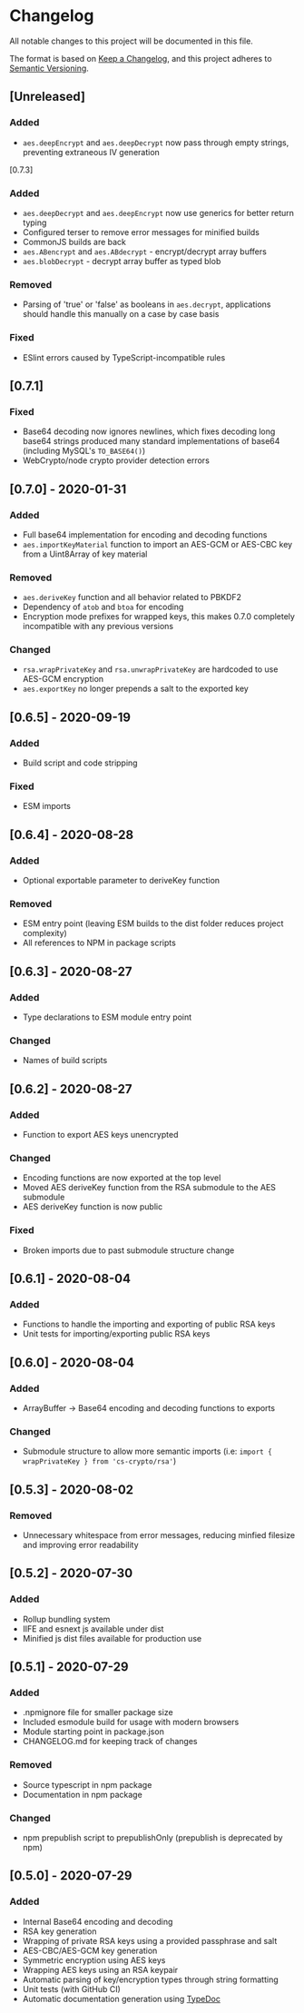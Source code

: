 # Changelog
All notable changes to this project will be documented in this file.

The format is based on [Keep a Changelog](https://keepachangelog.com/en/1.0.0/),
and this project adheres to [Semantic Versioning](https://semver.org/spec/v2.0.0.html).

## [Unreleased]
### Added
- `aes.deepEncrypt` and `aes.deepDecrypt` now pass through empty strings, preventing extraneous IV generation

[0.7.3]
### Added
- `aes.deepDecrypt` and `aes.deepEncrypt` now use generics for better return typing
- Configured terser to remove error messages for minified builds
- CommonJS builds are back
- `aes.ABencrypt` and `aes.ABdecrypt` - encrypt/decrypt array buffers
- `aes.blobDecrypt` - decrypt array buffer as typed blob

### Removed
- Parsing of 'true' or 'false' as booleans in `aes.decrypt`, applications should handle this manually on a case by case basis

### Fixed
- ESlint errors caused by TypeScript-incompatible rules

## [0.7.1]
### Fixed
- Base64 decoding now ignores newlines, which fixes decoding long base64 strings produced many standard implementations of base64 (including MySQL's `TO_BASE64()`)
- WebCrypto/node crypto provider detection errors

## [0.7.0] - 2020-01-31
### Added
- Full base64 implementation for encoding and decoding functions
- `aes.importKeyMaterial` function to import an AES-GCM or AES-CBC key from a Uint8Array of key material

### Removed
- `aes.deriveKey` function and all behavior related to PBKDF2
- Dependency of `atob` and `btoa` for encoding
- Encryption mode prefixes for wrapped keys, this makes 0.7.0 completely incompatible with any previous versions

### Changed
- `rsa.wrapPrivateKey` and `rsa.unwrapPrivateKey` are hardcoded to use AES-GCM encryption
- `aes.exportKey` no longer prepends a salt to the exported key

## [0.6.5] - 2020-09-19
### Added
- Build script and code stripping

### Fixed
- ESM imports

## [0.6.4] - 2020-08-28
### Added
- Optional exportable parameter to deriveKey function

### Removed
- ESM entry point (leaving ESM builds to the dist folder reduces project complexity)
- All references to NPM in package scripts

## [0.6.3] - 2020-08-27
### Added
- Type declarations to ESM module entry point

### Changed
- Names of build scripts

## [0.6.2] - 2020-08-27
### Added
- Function to export AES keys unencrypted

### Changed
- Encoding functions are now exported at the top level
- Moved AES deriveKey function from the RSA submodule to the AES submodule
- AES deriveKey function is now public

### Fixed
- Broken imports due to past submodule structure change

## [0.6.1] - 2020-08-04
### Added
- Functions to handle the importing and exporting of public RSA keys
- Unit tests for importing/exporting public RSA keys

## [0.6.0] - 2020-08-04
### Added
- ArrayBuffer -> Base64 encoding and decoding functions to exports

### Changed
- Submodule structure to allow more semantic imports (i.e: `import { wrapPrivateKey } from 'cs-crypto/rsa'`)

## [0.5.3] - 2020-08-02
### Removed
- Unnecessary whitespace from error messages, reducing minfied filesize and improving error readability

## [0.5.2] - 2020-07-30
### Added
- Rollup bundling system
- IIFE and esnext js available under dist
- Minified js dist files available for production use

## [0.5.1] - 2020-07-29
### Added
- .npmignore file for smaller package size
- Included esmodule build for usage with modern browsers
- Module starting point in package.json
- CHANGELOG.md for keeping track of changes

### Removed
- Source typescript in npm package
- Documentation in npm package

### Changed
- npm prepublish script to prepublishOnly (prepublish is deprecated by npm)

## [0.5.0] - 2020-07-29
### Added
- Internal Base64 encoding and decoding
- RSA key generation
- Wrapping of private RSA keys using a provided passphrase and salt
- AES-CBC/AES-GCM key generation
- Symmetric encryption using AES keys
- Wrapping AES keys using an RSA keypair
- Automatic parsing of key/encryption types through string formatting
- Unit tests (with GitHub CI)
- Automatic documentation generation using [TypeDoc](https://typedoc.org/)
